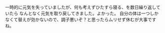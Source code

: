 ﻿---
layout: post
categories: [慶應通信, 日常]
tags: [慶應通信, ウェルビーイング]
slug: "1002"
---
一時的に元気を失っていましたが、何も考えずひたすら寝る、を数日繰り返していたら
なんとなく元気を取り戻してきました。よかった。
自分の体は一つしかなくて替えが効かないので、調子悪いぞ？と思ったらムリせず休むが大事ですね。
